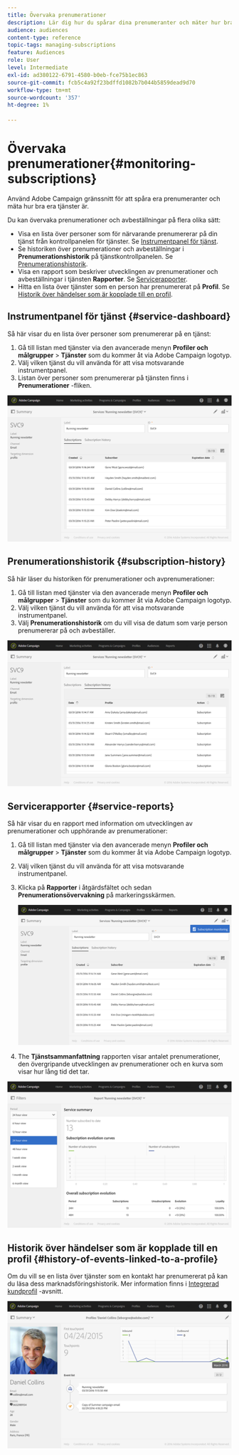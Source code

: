 ```yaml
---
title: Övervaka prenumerationer
description: Lär dig hur du spårar dina prenumeranter och mäter hur bra dina tjänster är med hjälp av instrumentpaneler och rapporter.
audience: audiences
content-type: reference
topic-tags: managing-subscriptions
feature: Audiences
role: User
level: Intermediate
exl-id: ad380122-6791-4580-b0eb-fce75b1ec863
source-git-commit: fcb5c4a92f23bdffd1082b7b044b5859dead9d70
workflow-type: tm+mt
source-wordcount: '357'
ht-degree: 1%

---
```


# Övervaka prenumerationer{#monitoring-subscriptions}

Använd Adobe Campaign gränssnitt för att spåra era prenumeranter och mäta hur bra era tjänster är.

Du kan övervaka prenumerationer och avbeställningar på flera olika sätt:

* Visa en lista över personer som för närvarande prenumererar på din tjänst från kontrollpanelen för tjänster. Se [Instrumentpanel för tjänst](#service-dashboard).
* Se historiken över prenumerationer och avbeställningar i **Prenumerationshistorik** på tjänstkontrollpanelen. Se [Prenumerationshistorik](#subscription-history).
* Visa en rapport som beskriver utvecklingen av prenumerationer och avbeställningar i tjänsten **Rapporter**. Se [Servicerapporter](#service-reports).
* Hitta en lista över tjänster som en person har prenumererat på **Profil**. Se [Historik över händelser som är kopplade till en profil](#history-of-events-linked-to-a-profile).

## Instrumentpanel för tjänst {#service-dashboard}

Så här visar du en lista över personer som prenumererar på en tjänst:

1. Gå till listan med tjänster via den avancerade menyn **Profiler och målgrupper** > **Tjänster** som du kommer åt via Adobe Campaign logotyp.
1. Välj vilken tjänst du vill använda för att visa motsvarande instrumentpanel.
1. Listan över personer som prenumererar på tjänsten finns i **Prenumerationer** -fliken.

![](assets/lp_monitoring_subscriptions_1.png)

## Prenumerationshistorik {#subscription-history}

Så här läser du historiken för prenumerationer och avprenumerationer:

1. Gå till listan med tjänster via den avancerade menyn **Profiler och målgrupper** > **Tjänster** som du kommer åt via Adobe Campaign logotyp.
1. Välj vilken tjänst du vill använda för att visa motsvarande instrumentpanel.
1. Välj **Prenumerationshistorik** om du vill visa de datum som varje person prenumererar på och avbeställer.

![](assets/lp_monitoring_subscriptions_2.png)

## Servicerapporter {#service-reports}

Så här visar du en rapport med information om utvecklingen av prenumerationer och upphörande av prenumerationer:

1. Gå till listan med tjänster via den avancerade menyn **Profiler och målgrupper** > **Tjänster** som du kommer åt via Adobe Campaign logotyp.
1. Välj vilken tjänst du vill använda för att visa motsvarande instrumentpanel.
1. Klicka på **Rapporter** i åtgärdsfältet och sedan **Prenumerationsövervakning** på markeringsskärmen.

   ![](assets/lp_monitoring_subscriptions_3.png)

1. The **Tjänstsammanfattning** rapporten visar antalet prenumerationer, den övergripande utvecklingen av prenumerationer och en kurva som visar hur lång tid det tar.

![](assets/lp_monitoring_subscriptions_4.png)

## Historik över händelser som är kopplade till en profil {#history-of-events-linked-to-a-profile}

Om du vill se en lista över tjänster som en kontakt har prenumererat på kan du läsa dess marknadsföringshistorik. Mer information finns i [Integrerad kundprofil](../../audiences/using/integrated-customer-profile.md) -avsnitt.

![](assets/lp_monitoring_subscriptions_5.png)
